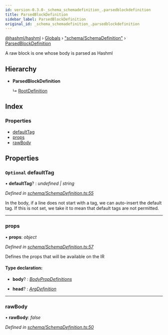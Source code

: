 ```yaml
---
id: version-0.3.0-_schema_schemadefinition_.parsedblockdefinition
title: ParsedBlockDefinition
sidebar_label: ParsedBlockDefinition
original_id: _schema_schemadefinition_.parsedblockdefinition
---
```


[@hashml/hashml](../index.md) › [Globals](../globals.md) › ["schema/SchemaDefinition"](../modules/_schema_schemadefinition_.md) › [ParsedBlockDefinition](_schema_schemadefinition_.parsedblockdefinition.md)

A raw block is one whose body is parsed as Hashml

## Hierarchy

* **ParsedBlockDefinition**

  ↳ [RootDefinition](_schema_schemadefinition_.rootdefinition.md)

## Index

### Properties

* [defaultTag](_schema_schemadefinition_.parsedblockdefinition.md#optional-defaulttag)
* [props](_schema_schemadefinition_.parsedblockdefinition.md#props)
* [rawBody](_schema_schemadefinition_.parsedblockdefinition.md#rawbody)

## Properties

### `Optional` defaultTag

• **defaultTag**? : *undefined | string*

*Defined in [schema/SchemaDefinition.ts:55](https://github.com/hashml/hashml/blob/6983021/src/schema/SchemaDefinition.ts#L55)*

In the body, if a line does not start with a tag, we can auto-insert the default tag.
If this is not set, we take it to mean that default tags are not permitted.

___

###  props

• **props**: *object*

*Defined in [schema/SchemaDefinition.ts:57](https://github.com/hashml/hashml/blob/6983021/src/schema/SchemaDefinition.ts#L57)*

Defines the props that will be available on the IR

#### Type declaration:

* **body**? : *[BodyPropDefinitions](_schema_schemadefinition_.bodypropdefinitions.md)*

* **head**? : *[ArgDefinition](../modules/_schema_schemadefinition_.md#argdefinition)*

___

###  rawBody

• **rawBody**: *false*

*Defined in [schema/SchemaDefinition.ts:50](https://github.com/hashml/hashml/blob/6983021/src/schema/SchemaDefinition.ts#L50)*

